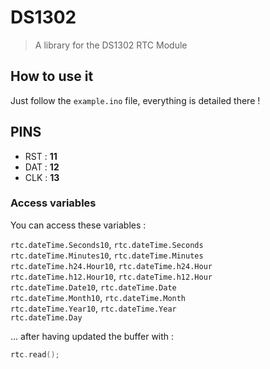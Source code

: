 # DS1302

> A library for the DS1302 RTC Module

## How to use it

Just follow the `example.ino` file, everything is detailed there !

## PINS

* RST : **11**
* DAT : **12**
* CLK : **13**

### Access variables

You can access these variables :

`rtc.dateTime.Seconds10`, `rtc.dateTime.Seconds`  
`rtc.dateTime.Minutes10`, `rtc.dateTime.Minutes`  
`rtc.dateTime.h24.Hour10`, `rtc.dateTime.h24.Hour`  
`rtc.dateTime.h12.Hour10`, `rtc.dateTime.h12.Hour`  
`rtc.dateTime.Date10`, `rtc.dateTime.Date`  
`rtc.dateTime.Month10`, `rtc.dateTime.Month`  
`rtc.dateTime.Year10`, `rtc.dateTime.Year`  
`rtc.dateTime.Day`

... after having updated the buffer with :

```cpp
rtc.read();
```

